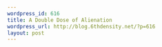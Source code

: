 ```yaml
--- 
wordpress_id: 616
title: A Double Dose of Alienation
wordpress_url: http://blog.6thdensity.net/?p=616
layout: post
---
```

<div style="margin: 5px; text-align: center"><img id="image617" alt="Dilbert" src="/wp-content/uploads/2007/02/dilbert2007916350208.gif' /></div>
